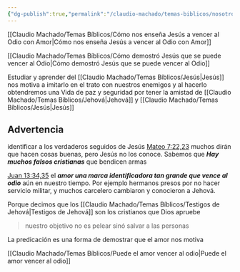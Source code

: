```yaml
---
{"dg-publish":true,"permalink":"/claudio-machado/temas-biblicos/nosotros-tambien-podemos-vencer-al-odio-con-amor/","tags":["amor"]}
---
```


[[Claudio Machado/Temas Bíblicos/Cómo nos enseña Jesús a vencer al Odio con Amor\|Cómo nos enseña Jesús a vencer al Odio con Amor]] 

[[Claudio Machado/Temas Bíblicos/Cómo demostró Jesús que se puede vencer al Odio\|Cómo demostró Jesús que se puede vencer al Odio]]

Estudiar y aprender del [[Claudio Machado/Temas Bíblicos/Jesús\|Jesús]] nos motiva a imitarlo en el trato con nuestros enemigos y al hacerlo obtendremos una Vida de paz y seguridad por tener la amistad de [[Claudio Machado/Temas Bíblicos/Jehová\|Jehová]] y [[Claudio Machado/Temas Bíblicos/Jesús\|Jesús]] 

## Advertencia 
 identificar a los verdaderos seguidos de Jesús  [Mateo 7:22,23](https://wol.jw.org/es/wol/b/r4/lp-s/nwtsty/40/7#v=40:7:22-40:7:23) muchos dirán que hacen cosas buenas, pero Jesús no los conoce. Sabemos que ***Hay muchos falsos cristianas*** que bendicen armas

[Juan 13:34,35](https://wol.jw.org/es/wol/b/r4/lp-s/nwtsty/43/13#v=43:13:34-43:13:35) el ***amor una marca identificadora tan grande que vence al odio*** aún en nuestro tiempo. Por ejemplo hermanos presos por no hacer servicio militar, y muchos carcelero cambiaron y conocieron a Jehová.

Porque decimos que los [[Claudio Machado/Temas Bíblicos/Testigos de Jehová\|Testigos de Jehová]] son los cristianos que Dios apruebe 

>nuestro objetivo no es pelear sinó salvar a las personas 

La predicación es una forma de demostrar que el amor nos motiva 

[[Claudio Machado/Temas Bíblicos/Puede el amor vencer al odio\|Puede el amor vencer al odio]]